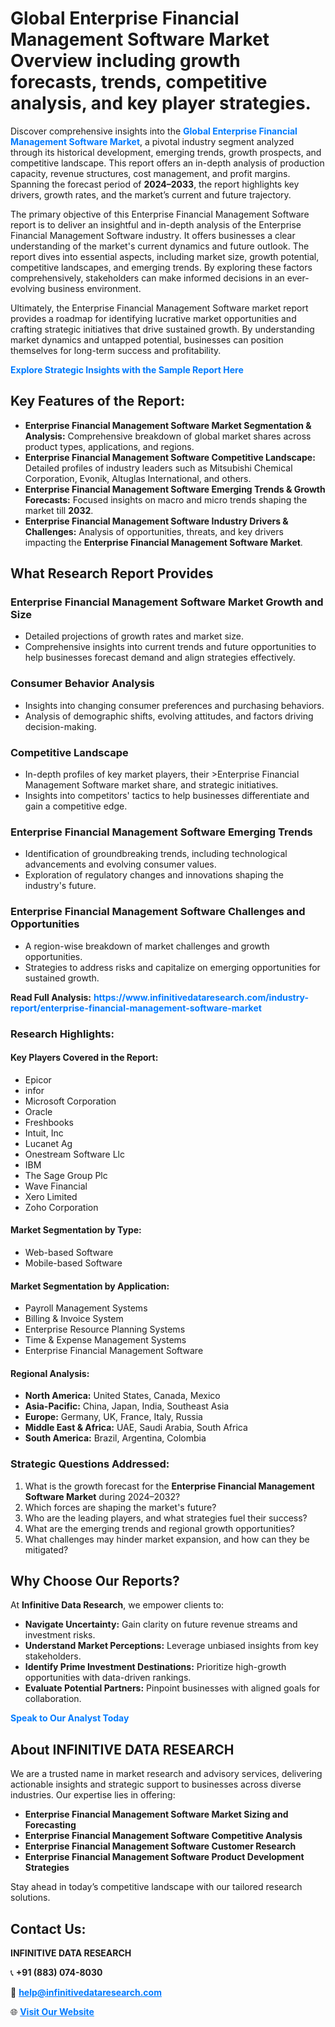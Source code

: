 <h1>Global Enterprise Financial Management Software Market Overview including growth forecasts, trends, competitive analysis, and key player strategies.</h1>
<p>
Discover comprehensive insights into the 
<a href="https://www.infinitivedataresearch.com/industry-report/enterprise-financial-management-software-market" rel="dofollow" style="color: #007BFF; text-decoration: none;"><strong>Global Enterprise Financial Management Software Market</strong></a>, a pivotal industry segment analyzed through its historical development, emerging trends, growth prospects, and competitive landscape. This report offers an in-depth analysis of production capacity, revenue structures, cost management, and profit margins. Spanning the forecast period of <strong>2024–2033</strong>, the report highlights key drivers, growth rates, and the market’s current and future trajectory.
</p>
<p>
The primary objective of this Enterprise Financial Management Software report is to deliver an insightful and in-depth analysis of the Enterprise Financial Management Software industry. It offers businesses a clear understanding of the market's current dynamics and future outlook. The report dives into essential aspects, including market size, growth potential, competitive landscapes, and emerging trends. By exploring these factors comprehensively, stakeholders can make informed decisions in an ever-evolving business environment.
</p>
<p>
Ultimately, the Enterprise Financial Management Software market report provides a roadmap for identifying lucrative market opportunities and crafting strategic initiatives that drive sustained growth. By understanding market dynamics and untapped potential, businesses can position themselves for long-term success and profitability.
</p>
<p>
<a href="https://www.infinitivedataresearch.com/request-sample/reportId=102749" style="color: #007BFF; text-decoration: none;"><strong>Explore Strategic Insights with the Sample Report Here</strong></a>
</p>

<h2>Key Features of the Report:</h2>
<ul>
<li><strong>Enterprise Financial Management Software Market Segmentation & Analysis:</strong> Comprehensive breakdown of global market shares across product types, applications, and regions.</li>
<li><strong>Enterprise Financial Management Software Competitive Landscape:</strong> Detailed profiles of industry leaders such as Mitsubishi Chemical Corporation, Evonik, Altuglas International, and others.</li>
<li><strong>Enterprise Financial Management Software Emerging Trends & Growth Forecasts:</strong> Focused insights on macro and micro trends shaping the market till <strong>2032</strong>.</li>
<li><strong>Enterprise Financial Management Software Industry Drivers & Challenges:</strong> Analysis of opportunities, threats, and key drivers impacting the <strong>Enterprise Financial Management Software Market</strong>.</li>
</ul>

<h2>What Research Report Provides</h2>
<h3>Enterprise Financial Management Software Market Growth and Size</h3>
<ul>
<li>Detailed projections of growth rates and market size.</li>
<li>Comprehensive insights into current trends and future opportunities to help businesses forecast demand and align strategies effectively.</li>
</ul>

<h3>Consumer Behavior Analysis</h3>
<ul>
<li>Insights into changing consumer preferences and purchasing behaviors.</li>
<li>Analysis of demographic shifts, evolving attitudes, and factors driving decision-making.</li>
</ul>

<h3>Competitive Landscape</h3>
<ul>
<li>In-depth profiles of key market players, their >Enterprise Financial Management Software market share, and strategic initiatives.</li>
<li>Insights into competitors' tactics to help businesses differentiate and gain a competitive edge.</li>
</ul>

<h3>Enterprise Financial Management Software Emerging Trends</h3>
<ul>
<li>Identification of groundbreaking trends, including technological advancements and evolving consumer values.</li>
<li>Exploration of regulatory changes and innovations shaping the industry's future.</li>
</ul>

<h3>Enterprise Financial Management Software Challenges and Opportunities</h3>
<ul>
<li>A region-wise breakdown of market challenges and growth opportunities.</li>
<li>Strategies to address risks and capitalize on emerging opportunities for sustained growth.</li>
</ul>
<p><strong>Read Full Analysis:</strong> <a href="https://www.infinitivedataresearch.com/industry-report/enterprise-financial-management-software-market" rel="dofollow" style="color: #007BFF; text-decoration: none;"><strong>https://www.infinitivedataresearch.com/industry-report/enterprise-financial-management-software-market</strong></a></p>
<h3>Research Highlights:</h3>
<h4>Key Players Covered in the Report:</h4>
<ul><li>Epicor</li><li>infor</li><li>Microsoft Corporation</li><li>Oracle</li><li>Freshbooks</li><li>Intuit, Inc</li><li>Lucanet Ag</li><li>Onestream Software Llc</li><li>IBM</li><li>The Sage Group Plc</li><li>Wave Financial</li><li>Xero Limited</li><li>Zoho Corporation</li></ul>
<h4>Market Segmentation by Type:</h4>
<ul><li>Web-based Software</li><li>Mobile-based Software</li></ul>
<h4>Market Segmentation by Application:</h4>
<ul><li>Payroll Management Systems</li><li>Billing &amp; Invoice System</li><li>Enterprise Resource Planning Systems</li><li>Time &amp; Expense Management Systems</li><li>Enterprise Financial Management Software</li></ul>

<h4>Regional Analysis:</h4>
<ul>
<li><strong>North America:</strong> United States, Canada, Mexico</li>
<li><strong>Asia-Pacific:</strong> China, Japan, India, Southeast Asia</li>
<li><strong>Europe:</strong> Germany, UK, France, Italy, Russia</li>
<li><strong>Middle East & Africa:</strong> UAE, Saudi Arabia, South Africa</li>
<li><strong>South America:</strong> Brazil, Argentina, Colombia</li>
</ul>

<h3>Strategic Questions Addressed:</h3>
<ol>
<li>What is the growth forecast for the <strong>Enterprise Financial Management Software Market</strong> during 2024–2032?</li>
<li>Which forces are shaping the market's future?</li>
<li>Who are the leading players, and what strategies fuel their success?</li>
<li>What are the emerging trends and regional growth opportunities?</li>
<li>What challenges may hinder market expansion, and how can they be mitigated?</li>
</ol>

<h2>Why Choose Our Reports?</h2>
<p>At <strong>Infinitive Data Research</strong>, we empower clients to:</p>
<ul>
<li><strong>Navigate Uncertainty:</strong> Gain clarity on future revenue streams and investment risks.</li>
<li><strong>Understand Market Perceptions:</strong> Leverage unbiased insights from key stakeholders.</li>
<li><strong>Identify Prime Investment Destinations:</strong> Prioritize high-growth opportunities with data-driven rankings.</li>
<li><strong>Evaluate Potential Partners:</strong> Pinpoint businesses with aligned goals for collaboration.</li>
</ul>
<p><a href="https://www.infinitivedataresearch.com/industry-report/enterprise-financial-management-software-market" rel="dofollow" style="color: #007BFF; text-decoration: none;"><strong>Speak to Our Analyst Today</strong></a></p>

<h2>About INFINITIVE DATA RESEARCH</h2>
<p>We are a trusted name in market research and advisory services, delivering actionable insights and strategic support to businesses across diverse industries. Our expertise lies in offering:</p>
<ul>
<li><strong>Enterprise Financial Management Software Market Sizing and Forecasting</strong></li>
<li><strong>Enterprise Financial Management Software Competitive Analysis</strong></li>
<li><strong>Enterprise Financial Management Software Customer Research</strong></li>
<li><strong>Enterprise Financial Management Software Product Development Strategies</strong></li>
</ul>
<p>Stay ahead in today’s competitive landscape with our tailored research solutions.</p>

<h2>Contact Us:</h2>
<p><strong>INFINITIVE DATA RESEARCH</strong></p>
<p>📞 <strong>+91 (883) 074-8030</strong></p>
<p>📧 <strong><a href="mailto:help@infinitivedataresearch.com" style="color: #007BFF;">help@infinitivedataresearch.com</a></strong></p>
<p>🌐 <strong><a href="https://www.infinitivedataresearch.com" rel="dofollow" style="color: #007BFF;">Visit Our Website</a></strong></p>